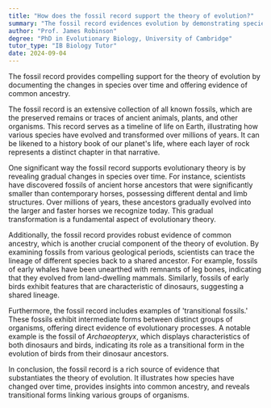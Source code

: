 ```yaml
---
title: "How does the fossil record support the theory of evolution?"
summary: "The fossil record evidences evolution by demonstrating species' changes over time and supporting the concept of common ancestry."
author: "Prof. James Robinson"
degree: "PhD in Evolutionary Biology, University of Cambridge"
tutor_type: "IB Biology Tutor"
date: 2024-09-04
---
```


The fossil record provides compelling support for the theory of evolution by documenting the changes in species over time and offering evidence of common ancestry.

The fossil record is an extensive collection of all known fossils, which are the preserved remains or traces of ancient animals, plants, and other organisms. This record serves as a timeline of life on Earth, illustrating how various species have evolved and transformed over millions of years. It can be likened to a history book of our planet's life, where each layer of rock represents a distinct chapter in that narrative.

One significant way the fossil record supports evolutionary theory is by revealing gradual changes in species over time. For instance, scientists have discovered fossils of ancient horse ancestors that were significantly smaller than contemporary horses, possessing different dental and limb structures. Over millions of years, these ancestors gradually evolved into the larger and faster horses we recognize today. This gradual transformation is a fundamental aspect of evolutionary theory.

Additionally, the fossil record provides robust evidence of common ancestry, which is another crucial component of the theory of evolution. By examining fossils from various geological periods, scientists can trace the lineage of different species back to a shared ancestor. For example, fossils of early whales have been unearthed with remnants of leg bones, indicating that they evolved from land-dwelling mammals. Similarly, fossils of early birds exhibit features that are characteristic of dinosaurs, suggesting a shared lineage.

Furthermore, the fossil record includes examples of 'transitional fossils.' These fossils exhibit intermediate forms between distinct groups of organisms, offering direct evidence of evolutionary processes. A notable example is the fossil of *Archaeopteryx*, which displays characteristics of both dinosaurs and birds, indicating its role as a transitional form in the evolution of birds from their dinosaur ancestors.

In conclusion, the fossil record is a rich source of evidence that substantiates the theory of evolution. It illustrates how species have changed over time, provides insights into common ancestry, and reveals transitional forms linking various groups of organisms.
    